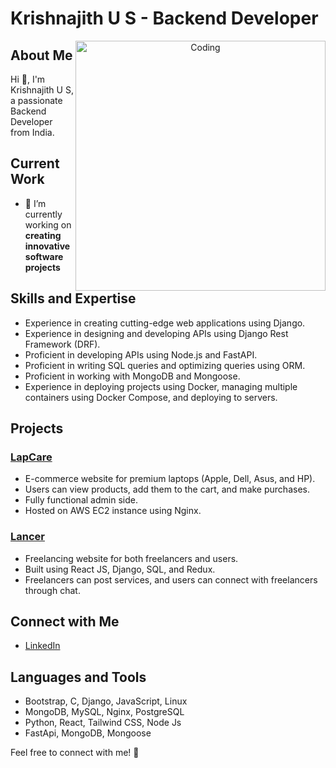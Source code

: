 # Krishnajith U S - Backend Developer

<p align="center">
  <img align="right" alt="Coding" width="400" src="https://cdn.dribbble.com/users/1162077/screenshots/3848914/programmer.gif">
</p>

## About Me
Hi 👋, I'm Krishnajith U S, a passionate Backend Developer from India.

## Current Work
- 🔭 I’m currently working on **creating innovative software projects**

## Skills and Expertise
- Experience in creating cutting-edge web applications using Django.
- Experience in designing and developing APIs using Django Rest Framework (DRF).
- Proficient in developing APIs using Node.js and FastAPI.
- Proficient in writing SQL queries and optimizing queries using ORM.
- Proficient in working with MongoDB and Mongoose.
- Experience in deploying projects using Docker, managing multiple containers using Docker Compose, and deploying to servers.


## Projects

### [LapCare](https://github.com/KrishnajithUS/LapCare_Ecom)
- E-commerce website for premium laptops (Apple, Dell, Asus, and HP).
- Users can view products, add them to the cart, and make purchases.
- Fully functional admin side.
- Hosted on AWS EC2 instance using Nginx.

### [Lancer](https://github.com/KrishnajithUS/Lancer)
- Freelancing website for both freelancers and users.
- Built using React JS, Django, SQL, and Redux.
- Freelancers can post services, and users can connect with freelancers through chat.

## Connect with Me
- [LinkedIn](https://www.linkedin.com/in/krishnajith-u-s-660992228/) <!-- Add your LinkedIn profile link here -->

## Languages and Tools
- Bootstrap, C, Django, JavaScript, Linux
- MongoDB, MySQL, Nginx, PostgreSQL
- Python, React, Tailwind CSS, Node Js
- FastApi, MongoDB, Mongoose

Feel free to connect with me! 🚀

